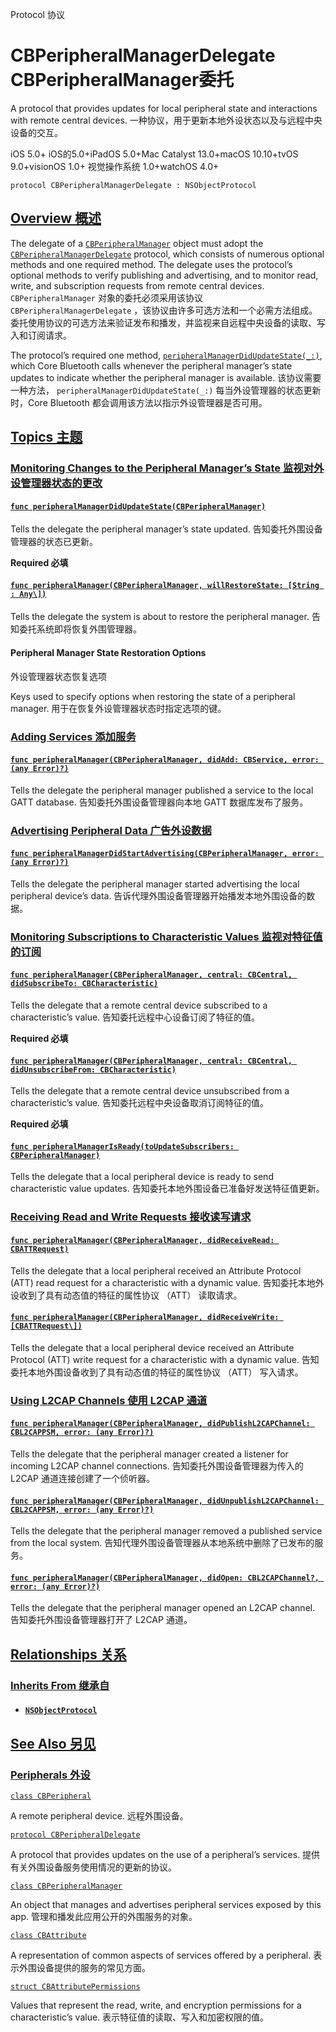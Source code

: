 Protocol 协议

# CBPeripheralManagerDelegate CBPeripheralManager委托

A protocol that provides updates for local peripheral state and interactions with remote central devices.
一种协议，用于更新本地外设状态以及与远程中央设备的交互。

iOS 5.0+ iOS的5.0+iPadOS 5.0+Mac Catalyst 13.0+macOS 10.10+tvOS 9.0+visionOS 1.0+ 视觉操作系统 1.0+watchOS 4.0+

```
protocol CBPeripheralManagerDelegate : NSObjectProtocol
```



## [Overview 概述](https://developer.apple.com/documentation/corebluetooth/cbperipheralmanagerdelegate#overview)

The delegate of a [`CBPeripheralManager`](https://developer.apple.com/documentation/corebluetooth/cbperipheralmanager) object must adopt the [`CBPeripheralManagerDelegate`](https://developer.apple.com/documentation/corebluetooth/cbperipheralmanagerdelegate) protocol, which consists of numerous optional methods and one required method. The delegate uses the protocol’s optional methods to verify publishing and advertising, and to monitor read, write, and subscription requests from remote central devices.
`CBPeripheralManager` 对象的委托必须采用该协议 `CBPeripheralManagerDelegate` ，该协议由许多可选方法和一个必需方法组成。委托使用协议的可选方法来验证发布和播发，并监视来自远程中央设备的读取、写入和订阅请求。

The protocol’s required one method, [`peripheralManagerDidUpdateState(_:)`](https://developer.apple.com/documentation/corebluetooth/cbperipheralmanagerdelegate/peripheralmanagerdidupdatestate(_:)), which Core Bluetooth calls whenever the peripheral manager’s state updates to indicate whether the peripheral manager is available.
该协议需要一种方法， `peripheralManagerDidUpdateState(_:)` 每当外设管理器的状态更新时，Core Bluetooth 都会调用该方法以指示外设管理器是否可用。



## [Topics 主题](https://developer.apple.com/documentation/corebluetooth/cbperipheralmanagerdelegate#topics)

### [Monitoring Changes to the Peripheral Manager’s State 监视对外设管理器状态的更改](https://developer.apple.com/documentation/corebluetooth/cbperipheralmanagerdelegate#Monitoring-Changes-to-the-Peripheral-Managers-State)

#### [`func peripheralManagerDidUpdateState(CBPeripheralManager)`](https://developer.apple.com/documentation/corebluetooth/cbperipheralmanagerdelegate/peripheralmanagerdidupdatestate(_:))

Tells the delegate the peripheral manager’s state updated.
告知委托外围设备管理器的状态已更新。

**Required 必填**



#### [`func peripheralManager(CBPeripheralManager, willRestoreState: [String : Any\])`](https://developer.apple.com/documentation/corebluetooth/cbperipheralmanagerdelegate/peripheralmanager(_:willrestorestate:))

Tells the delegate the system is about to restore the peripheral manager.
告知委托系统即将恢复外围管理器。



#### Peripheral Manager State Restoration Options

外设管理器状态恢复选项

Keys used to specify options when restoring the state of a peripheral manager.
用于在恢复外设管理器状态时指定选项的键。



### [Adding Services 添加服务](https://developer.apple.com/documentation/corebluetooth/cbperipheralmanagerdelegate#Adding-Services)

#### [`func peripheralManager(CBPeripheralManager, didAdd: CBService, error: (any Error)?)`](https://developer.apple.com/documentation/corebluetooth/cbperipheralmanagerdelegate/peripheralmanager(_:didadd:error:))

Tells the delegate the peripheral manager published a service to the local GATT database.
告知委托外围设备管理器向本地 GATT 数据库发布了服务。



### [Advertising Peripheral Data 广告外设数据](https://developer.apple.com/documentation/corebluetooth/cbperipheralmanagerdelegate#Advertising-Peripheral-Data)

#### [`func peripheralManagerDidStartAdvertising(CBPeripheralManager, error: (any Error)?)`](https://developer.apple.com/documentation/corebluetooth/cbperipheralmanagerdelegate/peripheralmanagerdidstartadvertising(_:error:))

Tells the delegate the peripheral manager started advertising the local peripheral device’s data.
告诉代理外围设备管理器开始播发本地外围设备的数据。



### [Monitoring Subscriptions to Characteristic Values 监视对特征值的订阅](https://developer.apple.com/documentation/corebluetooth/cbperipheralmanagerdelegate#Monitoring-Subscriptions-to-Characteristic-Values)

#### [`func peripheralManager(CBPeripheralManager, central: CBCentral, didSubscribeTo: CBCharacteristic)`](https://developer.apple.com/documentation/corebluetooth/cbperipheralmanagerdelegate/peripheralmanager(_:central:didsubscribeto:))

Tells the delegate that a remote central device subscribed to a characteristic’s value.
告知委托远程中心设备订阅了特征的值。

**Required 必填**



#### [`func peripheralManager(CBPeripheralManager, central: CBCentral, didUnsubscribeFrom: CBCharacteristic)`](https://developer.apple.com/documentation/corebluetooth/cbperipheralmanagerdelegate/peripheralmanager(_:central:didunsubscribefrom:))

Tells the delegate that a remote central device unsubscribed from a characteristic’s value.
告知委托远程中央设备取消订阅特征的值。

**Required 必填**



#### [`func peripheralManagerIsReady(toUpdateSubscribers: CBPeripheralManager)`](https://developer.apple.com/documentation/corebluetooth/cbperipheralmanagerdelegate/peripheralmanagerisready(toupdatesubscribers:))

Tells the delegate that a local peripheral device is ready to send characteristic value updates.
告知委托本地外围设备已准备好发送特征值更新。



### [Receiving Read and Write Requests 接收读写请求](https://developer.apple.com/documentation/corebluetooth/cbperipheralmanagerdelegate#Receiving-Read-and-Write-Requests)

#### [`func peripheralManager(CBPeripheralManager, didReceiveRead: CBATTRequest)`](https://developer.apple.com/documentation/corebluetooth/cbperipheralmanagerdelegate/peripheralmanager(_:didreceiveread:))

Tells the delegate that a local peripheral received an Attribute Protocol (ATT) read request for a characteristic with a dynamic value.
告知委托本地外设收到了具有动态值的特征的属性协议 （ATT） 读取请求。



#### [`func peripheralManager(CBPeripheralManager, didReceiveWrite: [CBATTRequest\])`](https://developer.apple.com/documentation/corebluetooth/cbperipheralmanagerdelegate/peripheralmanager(_:didreceivewrite:))

Tells the delegate that a local peripheral device received an Attribute Protocol (ATT) write request for a characteristic with a dynamic value.
告知委托本地外围设备收到了具有动态值的特征的属性协议 （ATT） 写入请求。



### [Using L2CAP Channels 使用 L2CAP 通道](https://developer.apple.com/documentation/corebluetooth/cbperipheralmanagerdelegate#Using-L2CAP-Channels)

#### [`func peripheralManager(CBPeripheralManager, didPublishL2CAPChannel: CBL2CAPPSM, error: (any Error)?)`](https://developer.apple.com/documentation/corebluetooth/cbperipheralmanagerdelegate/peripheralmanager(_:didpublishl2capchannel:error:))

Tells the delegate that the peripheral manager created a listener for incoming L2CAP channel connections.
告知委托外围设备管理器为传入的 L2CAP 通道连接创建了一个侦听器。



#### [`func peripheralManager(CBPeripheralManager, didUnpublishL2CAPChannel: CBL2CAPPSM, error: (any Error)?)`](https://developer.apple.com/documentation/corebluetooth/cbperipheralmanagerdelegate/peripheralmanager(_:didunpublishl2capchannel:error:))

Tells the delegate that the peripheral manager removed a published service from the local system.
告知代理外围设备管理器从本地系统中删除了已发布的服务。



#### [`func peripheralManager(CBPeripheralManager, didOpen: CBL2CAPChannel?, error: (any Error)?)`](https://developer.apple.com/documentation/corebluetooth/cbperipheralmanagerdelegate/peripheralmanager(_:didopen:error:))

Tells the delegate that the peripheral manager opened an L2CAP channel.
告知委托外围设备管理器打开了 L2CAP 通道。



## [Relationships 关系](https://developer.apple.com/documentation/corebluetooth/cbperipheralmanagerdelegate#relationships)

### [Inherits From 继承自](https://developer.apple.com/documentation/corebluetooth/cbperipheralmanagerdelegate#inherits-from)

- #### [`NSObjectProtocol`](https://developer.apple.com/documentation/objectivec/nsobjectprotocol)

  

## [See Also 另见](https://developer.apple.com/documentation/corebluetooth/cbperipheralmanagerdelegate#see-also)

### [Peripherals 外设](https://developer.apple.com/documentation/corebluetooth/cbperipheralmanagerdelegate#Peripherals)

[`class CBPeripheral`](https://developer.apple.com/documentation/corebluetooth/cbperipheral)

A remote peripheral device.
远程外围设备。

[`protocol CBPeripheralDelegate`](https://developer.apple.com/documentation/corebluetooth/cbperipheraldelegate)

A protocol that provides updates on the use of a peripheral’s services.
提供有关外围设备服务使用情况的更新的协议。

[`class CBPeripheralManager`](https://developer.apple.com/documentation/corebluetooth/cbperipheralmanager)

An object that manages and advertises peripheral services exposed by this app.
管理和播发此应用公开的外围服务的对象。

[`class CBAttribute`](https://developer.apple.com/documentation/corebluetooth/cbattribute)

A representation of common aspects of services offered by a peripheral.
表示外围设备提供的服务的常见方面。

[`struct CBAttributePermissions`](https://developer.apple.com/documentation/corebluetooth/cbattributepermissions)

Values that represent the read, write, and encryption permissions for a characteristic’s value.
表示特征值的读取、写入和加密权限的值。
